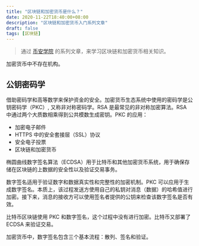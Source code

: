 ```yaml
---
title: "区块链和加密货币是什么？"
date: 2020-11-22T18:40:00+08:00
description: "区块链和加密货币入门系列文章"
draft: false
tags: [区块链]
---
```


>通过 [币安学院](https://academy.binance.com/zh/start-here) 的系列文章，来学习区块链和加密货币相关知识。

加密货币中不存在机构。

## 公钥密码学

借助密码学和高等数学来保护资金的安全。加密货币生态系统中使用的密码学是公钥密码学（PKC）, 又称非对称密码学。RSA 是最常见的非对称加密算法。RSA 中通过两个大质数相乘得到公共模数生成密钥。PKC 的应用：  
- 加密电子邮件
- HTTPS 中的安全套接层（SSL）协议
- 安全电子投票
- 区块链和加密货币

椭圆曲线数字签名算法（ECDSA）用于比特币和其他加密货币系统，用于确保存储在区块链的上数据的安全性以及验证交易事务。

数字签名适用于验证数字和数据真实性和完整性的加密机制。PKC 可以应用于生成数字签名。本质上，该过程发送方使用自己的私钥对消息（数据）的哈希值进行加密。接下来，消息的接收方可以使用签名者提供的公钥来检查该数字签名是否有效。

比特币区块链使用 PKC 和数字签名，这个过程中没有进行加密。比特币又部署了 ECDSA 来验证交易。

加密货币中，数字签名包含三个基本流程：散列、签名和验证。